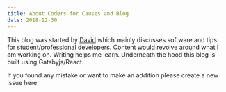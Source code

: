 ```yaml
---
title: About Coders for Causes and Blog
date: 2018-12-30
---
```


This blog was started by [David](https://github.com/noobling) which mainly discusses software and tips for student/professional developers. Content would revolve around what I am working on. Writing helps me learn. Underneath the hood this blog is built using Gatsbyjs/React. 

If you found any mistake or want to make an addition please create a new issue here